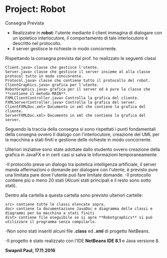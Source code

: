 ﻿# Project: Robot

Consegna Prevista 
- Realizzatre in **robot**: l'utente mediante il client immagina di dialogare con un ipotetico interlocutore, il comportamento di tale interlocutore è descritto nel protocollo. 
- Il server gestisce le richieste in modo concorrente.

Rispettando la consegna prevista dal prof. ho realizzato le seguenti classi
```
Client.java> classe che gestisce l'utente.
Server.java> classe che gestisce il server insieme al alla classe protocol tutto in modo conccorente.
Protocol.java> classe che contiene tutto il protocollo del robot.
ClientGraphics.java> grafica per l'utente.
RobotGraphics.java> grafica per il server ed è pure la classe che **contiene il metodo MAIN**.
FXMLClientController.java> Controlla la grafica del cliente.
FXMLServerController.java> Controlla la grafica del server.
ClientFXMLDoc.xml> Documento in xml che contiene la grafica del cliente. 
ServerFXMLDoc.xml> Documento in xml che contiene la grafica del server. 

```
Seguendo la traccia della consegna si sono rispettati i punti fondamentali della consegna ovvero
Il dialogo con l'interlocutore, creazione del UML per la macchina a stati finiti e gestione delle 
richieste in modo concorrente.

Ulteriori iniziative sono state adottate dallo studento ovvero creazione della grafica in JavaFX e in certi casi
si salva le informazioni temporaneamente.

-Il protocollo preve un dialogo tra ipotetica intelligenza artificiale, il server manda affermazioni o domande
per dialogare con l'utente, è previsto pure una limitata pare dove l'utente può fare limitate domande.
-Il protocollo contiene più o meno 20 stati (Alcuni stati principali e il resto sono sotto stati).

Dentro alla cartella a questa cartella sono previsto ulteriori cartelle:
```
src> contiene tutte le classi elencate sopra.
doc> contiene la documentazione JavaDoc e diagramma delle classi e diagrammi per òa macchina a stati finiti
dist> contiene file eseguibile se si apre **Robotgraphics** si può utilizzare il programma senza compilarlo.

```
-Non sono stati inseriti alcuni file **.class** ed **.xml** di progetto NetBeans.

-Il progetto è stato realizzato con l'IDE **NetBeans IDE 8.1** e Java versione 8.

**Swapnil Paul, 17.11.2016**
